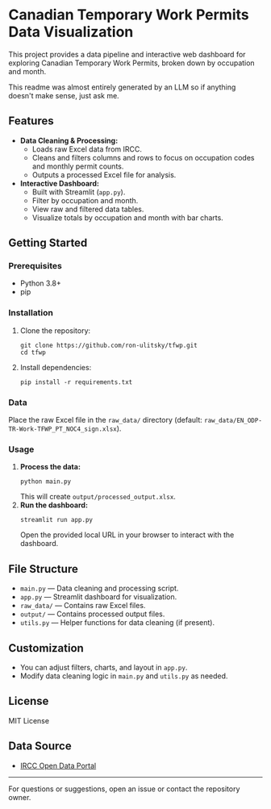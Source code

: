 # Canadian Temporary Work Permits Data Visualization

This project provides a data pipeline and interactive web dashboard for exploring Canadian Temporary Work Permits, broken down by occupation and month.

This readme was almost entirely generated by an LLM so if anything doesn't make sense, just ask me.

## Features
- **Data Cleaning & Processing:**
  - Loads raw Excel data from IRCC.
  - Cleans and filters columns and rows to focus on occupation codes and monthly permit counts.
  - Outputs a processed Excel file for analysis.
- **Interactive Dashboard:**
  - Built with Streamlit (`app.py`).
  - Filter by occupation and month.
  - View raw and filtered data tables.
  - Visualize totals by occupation and month with bar charts.

## Getting Started

### Prerequisites
- Python 3.8+
- pip

### Installation
1. Clone the repository:
   ```
   git clone https://github.com/ron-ulitsky/tfwp.git
   cd tfwp
   ```
2. Install dependencies:
   ```
   pip install -r requirements.txt
   ```

### Data
Place the raw Excel file in the `raw_data/` directory (default: `raw_data/EN_ODP-TR-Work-TFWP_PT_NOC4_sign.xlsx`).

### Usage
1. **Process the data:**
   ```
   python main.py
   ```
   This will create `output/processed_output.xlsx`.
2. **Run the dashboard:**
   ```
   streamlit run app.py
   ```
   Open the provided local URL in your browser to interact with the dashboard.

## File Structure
- `main.py` — Data cleaning and processing script.
- `app.py` — Streamlit dashboard for visualization.
- `raw_data/` — Contains raw Excel files.
- `output/` — Contains processed output files.
- `utils.py` — Helper functions for data cleaning (if present).

## Customization
- You can adjust filters, charts, and layout in `app.py`.
- Modify data cleaning logic in `main.py` and `utils.py` as needed.

## License
MIT License

## Data Source
- [IRCC Open Data Portal](https://open.canada.ca/data/en/dataset/360024f2-17e9-4558-bfc1-3616485d65b9)

---
For questions or suggestions, open an issue or contact the repository owner.